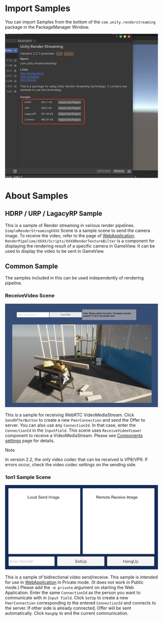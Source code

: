 # Import Samples
You can import Samples from the bottom of the `com.unity.renderstreaming` package in the PackageManager Window.

![Sample List](images/renderstreaming_samples.png)


# About Samples

## HDRP / URP / LagacyRP Sample

This is a sample of Render streaming in various render pipelines. 
`SimpleRenderStreamingXXXX` Scene is a sample scene to send the camera image.
To receive the video, refer to the page of [WebApplication](webapp.md).
`RenderPipeline/XXXX/Scripts/XXXXRenderTextureBilter` is a component for displaying the rendering result of a specific camera in GameView.
It can be used to display the video to be sent in GameView.


## Common Sample
The samples included in this can be used independently of rendering pipeline.

### ReceiveVideo Scene

![ReceiveVideo Sample](images/renderstreaming_receivevideosample.png)

This is a sample for receiving WebRTC VideoMediaStream. 
Click `SendOfferButton` to create a new `PeerConnection` and send the Offer to server.
You can also use any `ConnectionId`. In that case, enter the `ConnectionId` in the `InputField`.
This scene uses `ReceiveVideoViewer` component to receive a VideoMediaStream.
Please see [Components settings](components.md) page for details.

> [!NOTE]
> In version 2.2, the only video codec that can be received is VP8/VP9. If errors occur, check the video codec settings on the sending side.


### 1on1 Sample Scene

![1on1 Sample](images/renderstreaming_1on1sample.png)

This is a sample of bidirectional video send/receive.
This sample is intended for use in [WebApplication](webapp.md) in Private mode. (It does not work in Public mode.)
Please add the `-m private` argument on starting the Web Application.
Enter the same `ConnectionId` as the person you want to communicate with in `Input Field`.
Click `SetUp` to create a new` PeerConnection` corresponding to the entered `ConnectionId` and connects to the server.
If other side is already connected, Offer will be sent automatically.
Click `HangUp` to end the current communication.